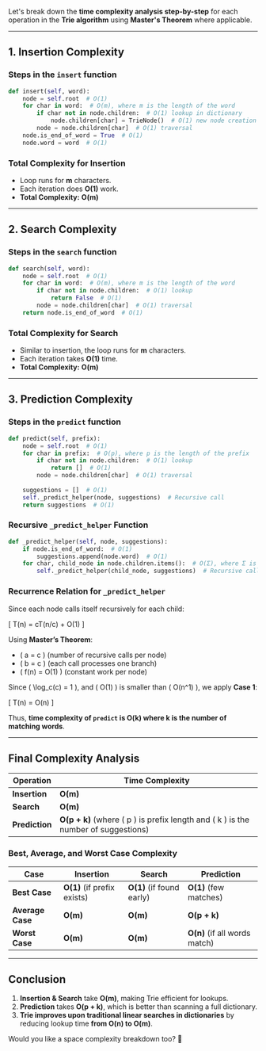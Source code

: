 Let's break down the **time complexity analysis step-by-step** for each operation in the **Trie algorithm** using **Master's Theorem** where applicable.

---

## **1. Insertion Complexity**
### **Steps in the `insert` function**
```python
def insert(self, word):
    node = self.root  # O(1)
    for char in word:  # O(m), where m is the length of the word
        if char not in node.children:  # O(1) lookup in dictionary
            node.children[char] = TrieNode()  # O(1) new node creation
        node = node.children[char]  # O(1) traversal
    node.is_end_of_word = True  # O(1)
    node.word = word  # O(1)
```

### **Total Complexity for Insertion**
- Loop runs for **m** characters.
- Each iteration does **O(1)** work.
- **Total Complexity:** **O(m)**

---

## **2. Search Complexity**
### **Steps in the `search` function**
```python
def search(self, word):
    node = self.root  # O(1)
    for char in word:  # O(m), where m is the length of the word
        if char not in node.children:  # O(1) lookup
            return False  # O(1)
        node = node.children[char]  # O(1) traversal
    return node.is_end_of_word  # O(1)
```

### **Total Complexity for Search**
- Similar to insertion, the loop runs for **m** characters.
- Each iteration takes **O(1)** time.
- **Total Complexity:** **O(m)**

---

## **3. Prediction Complexity**
### **Steps in the `predict` function**
```python
def predict(self, prefix):
    node = self.root  # O(1)
    for char in prefix:  # O(p), where p is the length of the prefix
        if char not in node.children:  # O(1) lookup
            return []  # O(1)
        node = node.children[char]  # O(1) traversal
    
    suggestions = []  # O(1)
    self._predict_helper(node, suggestions)  # Recursive call
    return suggestions  # O(1)
```

### **Recursive `_predict_helper` Function**
```python
def _predict_helper(self, node, suggestions):
    if node.is_end_of_word:  # O(1)
        suggestions.append(node.word)  # O(1)
    for char, child_node in node.children.items():  # O(Σ), where Σ is the alphabet size (26 for English)
        self._predict_helper(child_node, suggestions)  # Recursive calls
```

### **Recurrence Relation for `_predict_helper`**
Since each node calls itself recursively for each child:

\[
T(n) = cT(n/c) + O(1)
\]

Using **Master’s Theorem**:

- \( a = c \) (number of recursive calls per node)
- \( b = c \) (each call processes one branch)
- \( f(n) = O(1) \) (constant work per node)

Since \( \log_c(c) = 1 \), and \( O(1) \) is smaller than \( O(n^1) \), we apply **Case 1**:

\[
T(n) = O(n)
\]

Thus, **time complexity of `predict` is O(k) where k is the number of matching words**.

---

## **Final Complexity Analysis**
| **Operation** | **Time Complexity** |
|--------------|--------------------|
| **Insertion** | **O(m)** |
| **Search** | **O(m)** |
| **Prediction** | **O(p + k)** (where \( p \) is prefix length and \( k \) is the number of suggestions) |

### **Best, Average, and Worst Case Complexity**
| Case | Insertion | Search | Prediction |
|------|-----------|--------|------------|
| **Best Case** | **O(1)** (if prefix exists) | **O(1)** (if found early) | **O(1)** (few matches) |
| **Average Case** | **O(m)** | **O(m)** | **O(p + k)** |
| **Worst Case** | **O(m)** | **O(m)** | **O(n)** (if all words match) |

---

## **Conclusion**
1. **Insertion & Search** take **O(m)**, making Trie efficient for lookups.
2. **Prediction** takes **O(p + k)**, which is better than scanning a full dictionary.
3. **Trie improves upon traditional linear searches in dictionaries** by reducing lookup time **from O(n) to O(m)**.

Would you like a space complexity breakdown too? 🚀
